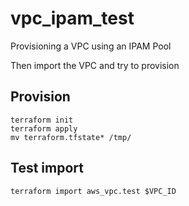 # vpc_ipam_test

Provisioning a VPC using an IPAM Pool

Then import the VPC and try to provision

## Provision

```
terraform init
terraform apply
mv terraform.tfstate* /tmp/
```
## Test import

```
terraform import aws_vpc.test $VPC_ID
```
